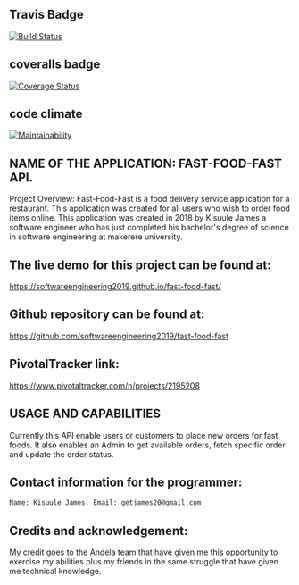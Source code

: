 ## Travis Badge ##
[![Build Status](https://travis-ci.org/softwareengineering2019/fast-food-fast.svg?branch=finished_api)](https://travis-ci.org/softwareengineering2019/fast-food-fast)

## coveralls badge ##
[![Coverage Status](https://coveralls.io/repos/github/softwareengineering2019/fast-food-fast/badge.svg?branch=finished_api)](https://coveralls.io/github/softwareengineering2019/fast-food-fast?branch=finished_api)

## code climate ##
[![Maintainability](https://api.codeclimate.com/v1/badges/b8f7a2b1c97bdd54b255/maintainability)](https://codeclimate.com/github/softwareengineering2019/fast-food-fast/maintainability)

## NAME OF THE APPLICATION: FAST-FOOD-FAST API. ##
Project Overview: Fast-Food-Fast is a food delivery service application for a restaurant. This application was created for all users who wish to order food items online. This application was created in 2018 by Kisuule James a software engineer who has just completed his bachelor's degree of science in software engineering at makerere university.
## The live demo for this project can be found at: ##
https://softwareengineering2019.github.io/fast-food-fast/

## Github repository can be found at: ##
https://github.com/softwareengineering2019/fast-food-fast

## PivotalTracker link: ##
https://www.pivotaltracker.com/n/projects/2195208

## USAGE AND CAPABILITIES ##
Currently this API enable users or customers to place new orders for fast foods.
It also enables an Admin to get available orders, fetch specific order and update the order status.

## Contact information for the programmer: ##
```bash
Name: Kisuule James. Email: getjames20@gmail.com
```

## Credits and acknowledgement: ## 
My credit goes to the Andela team that have given me this opportunity to exercise my abilities plus my friends in the same struggle that have given me technical knowledge.
